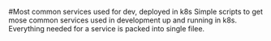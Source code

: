 #Most common services used for dev, deployed in k8s
Simple scripts to get mose common services used in development up and running in k8s.
Everything needed for a service is packed into single filee.